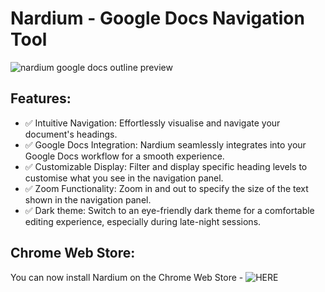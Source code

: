 # Nardium - Google Docs Navigation Tool

![nardium google docs outline preview](https://drive.google.com/uc?export=view&id=1aLPs3eu3T2yYLQ-BcD40vFiAZwv4v54Y)

## Features:

-   ✅ Intuitive Navigation: Effortlessly visualise and navigate your document's headings.
-   ✅ Google Docs Integration: Nardium seamlessly integrates into your Google Docs workflow for a smooth experience.
-   ✅ Customizable Display: Filter and display specific heading levels to customise what you see in the navigation panel.
-   ✅ Zoom Functionality: Zoom in and out to specify the size of the text shown in the navigation panel.
-   ✅ Dark theme: Switch to an eye-friendly dark theme for a comfortable editing experience, especially during late-night sessions.

## Chrome Web Store:

You can now install Nardium on the Chrome Web Store - ![HERE](https://chrome.google.com/webstore/detail/nardium-google-docs-outli/bmomoeeeljdicegfjigecnlmeifmhmam)
